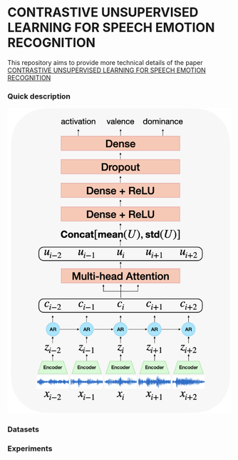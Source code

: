 # CONTRASTIVE UNSUPERVISED LEARNING FOR SPEECH EMOTION RECOGNITION

This repository aims to provide more technical details of the paper
<br>
[CONTRASTIVE UNSUPERVISED LEARNING FOR SPEECH EMOTION RECOGNITION](http://)
<br>

### Quick description

![network](./imgs/precpc.png)
### Datasets

### Experiments
